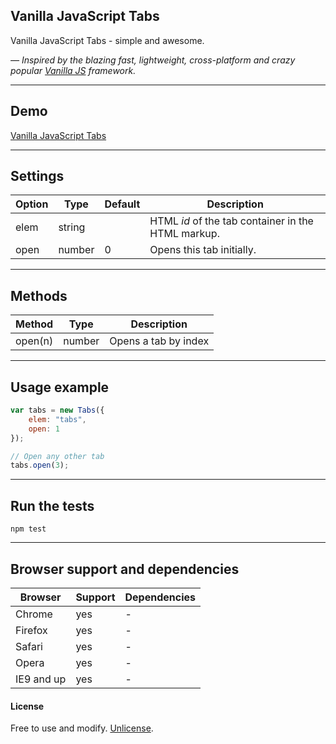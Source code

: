 Vanilla JavaScript Tabs
-------

Vanilla JavaScript Tabs - simple and awesome.

*— Inspired by the blazing fast, lightweight, cross-platform and crazy popular [Vanilla JS](http://vanilla-js.com/)  framework.*


---
## Demo

[Vanilla JavaScript Tabs](http://zoltantothcom.github.io/vanilla-js-tabs)


---
## Settings

Option | Type | Default | Description
------ | ---- | ------- | -----------
elem | string |  | HTML _id_ of the tab container in the HTML markup.
open | number | 0 | Opens this tab initially.


---
## Methods

Method | Type | Description
------ | ---- | -----------
open(n) | number | Opens a tab by index


---
## Usage example

```javascript
var tabs = new Tabs({
    elem: "tabs",
    open: 1
});
```

```javascript
// Open any other tab
tabs.open(3);
```


---
## Run the tests

```
npm test
```


---
## Browser support and dependencies

Browser | Support | Dependencies
------ | -------- | -----------
Chrome | yes | -
Firefox | yes | -
Safari | yes | -
Opera | yes | -
IE9 and up | yes | -


#### License

Free to use and modify. [Unlicense](http://unlicense.org).
